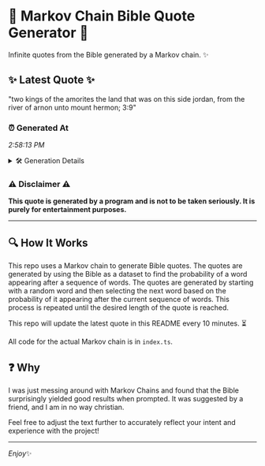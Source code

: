 # 📖 Markov Chain Bible Quote Generator 📖

Infinite quotes from the Bible generated by a Markov chain. ✨

## ✨ Latest Quote ✨
"two kings of the amorites the land that was on this side jordan, from the river of arnon unto mount hermon; 3:9"

### ⏰ Generated At
*2:58:13 PM*

<details>
    <summary>🛠️ Generation Details</summary>
    <p>
        <strong>🌱 Seed:</strong> two<br>
        <strong>🔄 Iterations:</strong> 21<br>
        <strong>📜 Context History:</strong><br>[ two ]: kings<br>[ two, kings ]: of<br>[ two, kings, of ]: the<br>[ two, kings, of, the ]: amorites<br>[ two, kings, of, the, amorites ]: the<br>[ two, kings, of, the, amorites, the ]: land<br>[ kings, of, the, amorites, the, land ]: that<br>[ of, the, amorites, the, land, that ]: was<br>[ the, amorites, the, land, that, was ]: on<br>[ amorites, the, land, that, was, on ]: this<br>[ the, land, that, was, on, this ]: side<br>[ land, that, was, on, this, side ]: jordan,<br>[ that, was, on, this, side, jordan, ]: from<br>[ was, on, this, side, jordan,, from ]: the<br>[ on, this, side, jordan,, from, the ]: river<br>[ this, side, jordan,, from, the, river ]: of<br>[ side, jordan,, from, the, river, of ]: arnon<br>[ jordan,, from, the, river, of, arnon ]: unto<br>[ from, the, river, of, arnon, unto ]: mount<br>[ the, river, of, arnon, unto, mount ]: hermon;<br>[ river, of, arnon, unto, mount, hermon; ]: 3:9<br>
    </p>
</details>

### ⚠️ Disclaimer ⚠️
**This quote is generated by a program and is not to be taken seriously. It is purely for entertainment purposes.**

---

## 🔍 How It Works

This repo uses a Markov chain to generate Bible quotes. The quotes are generated by using the Bible as a dataset to find the probability of a word appearing after a sequence of words. The quotes are generated by starting with a random word and then selecting the next word based on the probability of it appearing after the current sequence of words. This process is repeated until the desired length of the quote is reached.

This repo will update the latest quote in this README every 10 minutes. ⏳

All code for the actual Markov chain is in `index.ts`.

## ❓ Why

I was just messing around with Markov Chains and found that the Bible surprisingly yielded good results when prompted. 
It was suggested by a friend, and I am in no way christian.

Feel free to adjust the text further to accurately reflect your intent and experience with the project!

---

*Enjoy*✨
